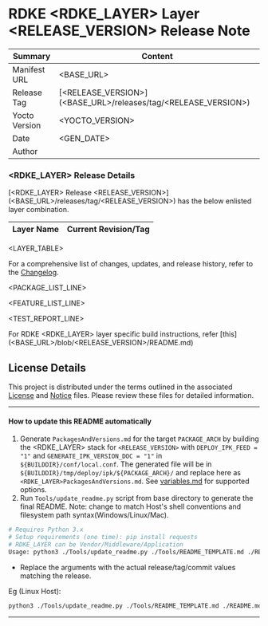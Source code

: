 
# RDKE <RDKE_LAYER> Layer <RELEASE_VERSION> Release Note

| Summary       | Content |
|---------------|---------|
| Manifest URL  | <BASE_URL> |
| Release Tag   | [<RELEASE_VERSION>](<BASE_URL>/releases/tag/<RELEASE_VERSION>) |
| Yocto Version | <YOCTO_VERSION> |
| Date          | <GEN_DATE> |
| Author        | <AUTHOR> |


### <RDKE_LAYER> Release Details
[<RDKE_LAYER> Release <RELEASE_VERSION>](<BASE_URL>/releases/tag/<RELEASE_VERSION>) has the below enlisted layer combination.

| Layer Name | Current Revision/Tag |
|------------|-------------------|
<LAYER_TABLE>

For a comprehensive list of changes, updates, and release history, refer to the [Changelog](CHANGELOG.md).

<PACKAGE_LIST_LINE>

<FEATURE_LIST_LINE>

<TEST_REPORT_LINE>

For RDKE <RDKE_LAYER> layer specific build instructions, refer [this](<BASE_URL>/blob/<RELEASE_VERSION>/README.md)

## License Details
This project is distributed under the terms outlined in the associated [License](LICENSE) and [Notice](NOTICE) files. Please review these files for detailed information.

---

#### How to update this README automatically

1. Generate `PackagesAndVersions.md` for the target `PACKAGE_ARCH` by building the <RDKE_LAYER> stack for `<RELEASE_VERSION>` with `DEPLOY_IPK_FEED = "1"` and `GENERATE_IPK_VERSION_DOC = "1"` in `${BUILDDIR}/conf/local.conf`. The generated file will be in `${BUILDDIR}/tmp/deploy/ipk/${PACKAGE_ARCH}/` and replace here as `<RDKE_LAYER>PackagesAndVersions.md`. See [variables.md](https://github.com/rdkcentral/meta-stack-layering-support/blob/<STACKLAYERING_VERSION>/docs/variables.md) for supported options.
2. Run `Tools/update_readme.py` script from base directory to generate the final README. Note: change to match Host's shell conventions and filesystem path syntax(Windows/Linux/Mac).
```sh
# Requires Python 3.x
# Setup requirements (one time): pip install requests
# RDKE_LAYER can be Vendor/Middleware/Application
Usage: python3 ./Tools/update_readme.py ./Tools/README_TEMPLATE.md ./README.md <MANIFEST_REPO_BASE_URL> <MANIFEST_NAME> <RELEASE_VERSION> <RDKE_LAYER> "AUTHOR,email" "TestReportUrl"
```
- Replace the arguments with the actual release/tag/commit values matching the release.

Eg (Linux Host):
```sh
python3 ./Tools/update_readme.py ./Tools/README_TEMPLATE.md ./README.md https://github.com/rdkcentral/vendor-manifest-raspberrypi rdke-raspberrypi.xml 4.5.1 Middleware "ReleaseTeam, email_id" "https://example.com/test-report"
```

---
